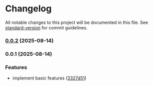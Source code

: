 # Changelog

All notable changes to this project will be documented in this file. See [standard-version](https://github.com/conventional-changelog/standard-version) for commit guidelines.

### [0.0.2](https://github.com/bacali95/typesafe-rpc/compare/v0.0.1...v0.0.2) (2025-08-14)

### 0.0.1 (2025-08-14)


### Features

* implement basic features ([3327d51](https://github.com/bacali95/typesafe-rpc/commit/3327d510c840d9b0ba4c3e63687109df8b7a6e1e))
